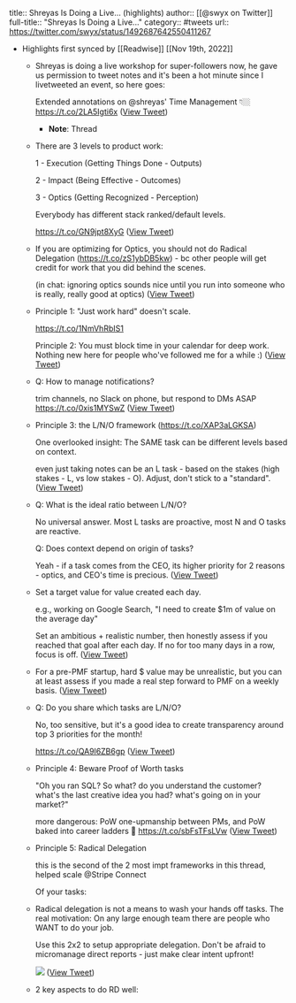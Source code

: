 title:: Shreyas Is Doing a Live... (highlights)
author:: [[@swyx on Twitter]]
full-title:: "Shreyas Is Doing a Live..."
category:: #tweets
url:: https://twitter.com/swyx/status/1492687642550411267

- Highlights first synced by [[Readwise]] [[Nov 19th, 2022]]
	- Shreyas is doing a live workshop for super-followers now, he gave us permission to tweet notes and it's been a hot minute since I livetweeted an event, so here goes:
	  
	  Extended annotations on @shreyas' Time Management 👇🏼 https://t.co/2LA5Igti6x ([View Tweet](https://twitter.com/swyx/status/1492687642550411267))
		- **Note**: Thread
	- There are 3 levels to product work:
	  
	  1 - Execution (Getting Things Done - Outputs)
	  
	  2 - Impact (Being Effective - Outcomes)
	  
	  3 - Optics (Getting Recognized - Perception)
	  
	  Everybody has different stack ranked/default levels.
	  
	  https://t.co/GN9jpt8XyG ([View Tweet](https://twitter.com/swyx/status/1492687645415256064))
	- If you are optimizing for Optics, you should not do Radical Delegation (https://t.co/zS1ybDB5kw) - bc other people will get credit for work that you did behind the scenes.
	  
	  (in chat: ignoring optics sounds nice until you run into someone who is really, really good at optics) ([View Tweet](https://twitter.com/swyx/status/1492687647726190592))
	- Principle 1: "Just work hard" doesn't scale.
	  
	  https://t.co/1NmVhRbIS1
	  
	  Principle 2: You must block time in your calendar for deep work. Nothing new here for people who've followed me for a while :) ([View Tweet](https://twitter.com/swyx/status/1492687649823334402))
	- Q: How to manage notifications?
	  
	  trim channels, no Slack on phone, but respond to DMs ASAP
	  https://t.co/0xis1MYSwZ ([View Tweet](https://twitter.com/swyx/status/1492687651782070273))
	- Principle 3: the L/N/O framework (https://t.co/XAP3aLGKSA)
	  
	  One overlooked insight: The SAME task can be different levels based on context.
	  
	  even just taking notes can be an L task - based on the stakes (high stakes - L, vs low stakes - O). Adjust, don't stick to a "standard". ([View Tweet](https://twitter.com/swyx/status/1492689649499717632))
	- Q: What is the ideal ratio between L/N/O?
	  
	  No universal answer. Most L tasks are proactive, most N and O tasks are reactive. 
	  
	  Q: Does context depend on origin of tasks?
	  
	  Yeah - if a task comes from the CEO, its higher priority for 2 reasons - optics, and CEO's time is precious. ([View Tweet](https://twitter.com/swyx/status/1492692438460223488))
	- Set a target value for value created each day.
	  
	  e.g., working on Google Search, "I need to create $1m of value on the average day"
	  
	  Set an ambitious + realistic number, then honestly assess if you reached that goal after each day. If no for too many days in a row, focus is off. ([View Tweet](https://twitter.com/swyx/status/1492694719473721344))
	- For a pre-PMF startup, hard $ value may be unrealistic, but you can at least assess if you made a real step forward to PMF on a weekly basis. ([View Tweet](https://twitter.com/swyx/status/1492695101293805572))
	- Q: Do you share which tasks are L/N/O?
	  
	  No, too sensitive, but it's a good idea to create transparency around top 3 priorities for the month!
	  
	  https://t.co/QA9l6ZB6gp ([View Tweet](https://twitter.com/swyx/status/1492696028289515526))
	- Principle 4: Beware Proof of Worth tasks
	  
	  "Oh you ran SQL? So what? do you understand the customer? what's the last creative idea you had? what's going on in your market?"
	  
	  more dangerous: PoW one-upmanship between PMs, and PoW baked into career ladders 🤮 https://t.co/sbFsTFsLVw ([View Tweet](https://twitter.com/swyx/status/1492697927378219008))
	- Principle 5: Radical Delegation
	  
	  this is the second of the 2 most impt frameworks in this thread, helped scale @Stripe Connect
	  
	  Of your tasks:
	- Radical delegation is not a means to wash your hands off tasks. The real motivation: On any large enough team there are people who WANT to do your job.
	  
	  Use this 2x2 to setup appropriate delegation. Don't be afraid to micromanage direct reports - just make clear intent upfront! 
	  
	  ![](https://pbs.twimg.com/media/FLciF9yVEAE2R-Y.jpg) ([View Tweet](https://twitter.com/swyx/status/1492699899657293826))
	- 2 key aspects to do RD well: